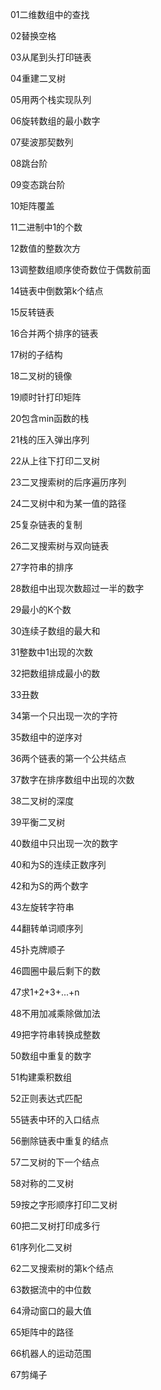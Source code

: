 01二维数组中的查找

02替换空格

03从尾到头打印链表

04重建二叉树

05用两个栈实现队列

06旋转数组的最小数字

07斐波那契数列

08跳台阶

09变态跳台阶

10矩阵覆盖

11二进制中1的个数

12数值的整数次方

13调整数组顺序使奇数位于偶数前面

14链表中倒数第k个结点

15反转链表

16合并两个排序的链表

17树的子结构

18二叉树的镜像

19顺时针打印矩阵

20包含min函数的栈

21栈的压入弹出序列

22从上往下打印二叉树

23二叉搜索树的后序遍历序列

24二叉树中和为某一值的路径

25复杂链表的复制

26二叉搜索树与双向链表

27字符串的排序

28数组中出现次数超过一半的数字

29最小的K个数

30连续子数组的最大和

31整数中1出现的次数

32把数组排成最小的数

33丑数

34第一个只出现一次的字符

35数组中的逆序对

36两个链表的第一个公共结点

37数字在排序数组中出现的次数

38二叉树的深度

39平衡二叉树

40数组中只出现一次的数字

40和为S的连续正数序列

42和为S的两个数字

43左旋转字符串

44翻转单词顺序列

45扑克牌顺子

46圆圈中最后剩下的数

47求1+2+3+...+n

48不用加减乘除做加法

49把字符串转换成整数

50数组中重复的数字

51构建乘积数组

52正则表达式匹配

55链表中环的入口结点

56删除链表中重复的结点

57二叉树的下一个结点

58对称的二叉树

59按之字形顺序打印二叉树

60把二叉树打印成多行

61序列化二叉树

62二叉搜索树的第k个结点

63数据流中的中位数

64滑动窗口的最大值

65矩阵中的路径

66机器人的运动范围

67剪绳子